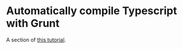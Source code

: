 # Automatically compile Typescript with Grunt

A section of [this tutorial](https://www.udemy.com/course/typescript/learn/lecture/2718294?start=0#overview).
